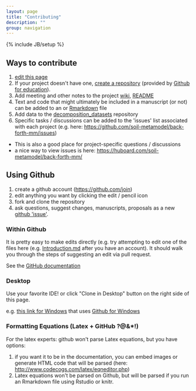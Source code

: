 ```yaml
---
layout: page
title: "Contributing"
description: ""
group: navigation
---
```

{% include JB/setup %}


## Ways to contribute

1. [edit this page](https://github.com/soil-metamodel/soil-metamodel.github.com/edit/master/contributing.md)
1. If your project doesn't have one, [create a repository](https://help.github.com/articles/create-a-repo/) (provided by [Github for education](https://education.github.com/)).
2. Add meeting and other notes to the project [wiki](https://help.github.com/articles/about-github-wikis/), [README](https://help.github.com/articles/create-a-repo/#commit-your-first-change)
3. Text and code that might ultimately be included in a manuscript (or not) can be added to an  or [Rmarkdown](http://rmarkdown.rstudio.com/) file
4. Add data to the [decomposition_datasets](https://github.com/soil-metamodel/decomposition_datasets) repository
5. Specific tasks / discussions can be added to the 'issues' list associated with each project (e.g. here: https://github.com/soil-metamodel/back-forth-mm/issues)
 * This is also a good place for project-specific questions / discussions
 * a nice way to view issues is here: https://huboard.com/soil-metamodel/back-forth-mm/



## Using Github

1. create a github account (https://github.com/join)
2. edit anything you want by clicking the edit / pencil icon
3. fork and clone the repository
4. ask questions, suggest changes, manuscripts, proposals as a new [github 'issue'](https://github.com/soil-metamodel/soil-metamodel.github.com/issues/new).

### Within Github

It is pretty easy to make edits directly (e.g. try attempting to edit one of the files here (e.g. [Introduction.md]( https://github.com/dlebauer/ecological-forecasting-workflows-draft/edit/master/Introduction.md#fullscreen_blob_contents) after you have an account). It should walk you through the steps of suggesting an edit via pull request.

See the [GitHub documentation](https://help.github.com/articles/editing-files-in-another-user-s-repository)

### Desktop

Use your favorite IDE! or click "Clone in Desktop" button on the right side of this page.

e.g. [this link for Windows](github-windows://openRepo/https://github.com/dlebauer/soil_metamodel) that uses [Github for Windows](https://windows.github.com/)


### Formatting Equations (Latex + GitHub ?@&*!)

For the latex experts: github won't parse Latex equations, but you have options: 
 1. if you want it to be in the documentation, you can embed images or generate HTML code that will be parsed (here: http://www.codecogs.com/latex/eqneditor.php) 
 2. Latex equations won't be parsed on Github, but will be parsed if you run an Rmarkdown file using Rstudio or knitr.
